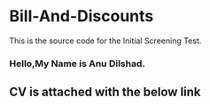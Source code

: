 # Bill-And-Discounts
This is the source code for the Initial Screening Test.

### Hello,My Name is Anu Dilshad.
## CV is attached with the below link
